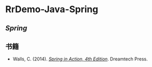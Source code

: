 # RrDemo-Java-Spring

## *Spring*

## 书籍
- Walls, C. (2014). [*Spring in Action, 4th Edition*](http://manning.com/books/spring-in-action-fourth-edition). Dreamtech Press.

